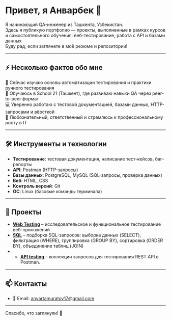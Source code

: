 # Привет, я Анварбек 👋

Я начинающий QA-инженер из Ташкента, Узбекистан.  
Здесь я публикую портфолио — проекты, выполненные в рамках курсов и самостоятельного обучения: веб-тестирование, работа с API и базами данных.  
Буду рад, если заглянете в моё резюме и репозитории!

---

## ⚡ Несколько фактов обо мне

🧪 Сейчас изучаю основы автоматизации тестирования и практики ручного тестирования  
💼 Обучаюсь в School 21 (Ташкент), где развиваю навыки QA через peer-to-peer формат  
💻 Уверенно работаю с тестовой документацией, базами данных, HTTP-запросами и вёрсткой  
🧠 Любознательный, ответственный и стремлюсь к профессиональному росту в IT  

---

## 🛠 Инструменты и технологии

- **Тестирование**: тестовая документация, написание тест-кейсов, баг-репорты  
- **API**: Postman (HTTP-запросы)  
- **Базы данных**: PostgreSQL, MySQL (SQL-запросы, проверка данных)  
- **Веб**: HTML, CSS  
- **Контроль версий**: Git  
- **ОС**: Linux (базовые команды терминала)

---

## 📂 Проекты

- [**Web Testing**](https://github.com/atamuratovdot/web-testing) – исследовательское и функциональное тестирование веб-приложений  
- [**SQL**](https://github.com/atamuratovdot/sql) – подборка SQL-запросов: выборка данных (SELECT), фильтрация (WHERE), группировка (GROUP BY), сортировка (ORDER BY), объединение таблиц (JOIN)
- - [**API testing**](https://github.com/atamuratovdot/API_testing) – коллекции запросов для тестирования REST API в Postman.
---

## 📫 Контакты

- 📧 Email: [anvartamuratov17@gmail.com](mailto:anvartamuratov17@gmail.com)  

---

Спасибо, что заглянули! 🙌
